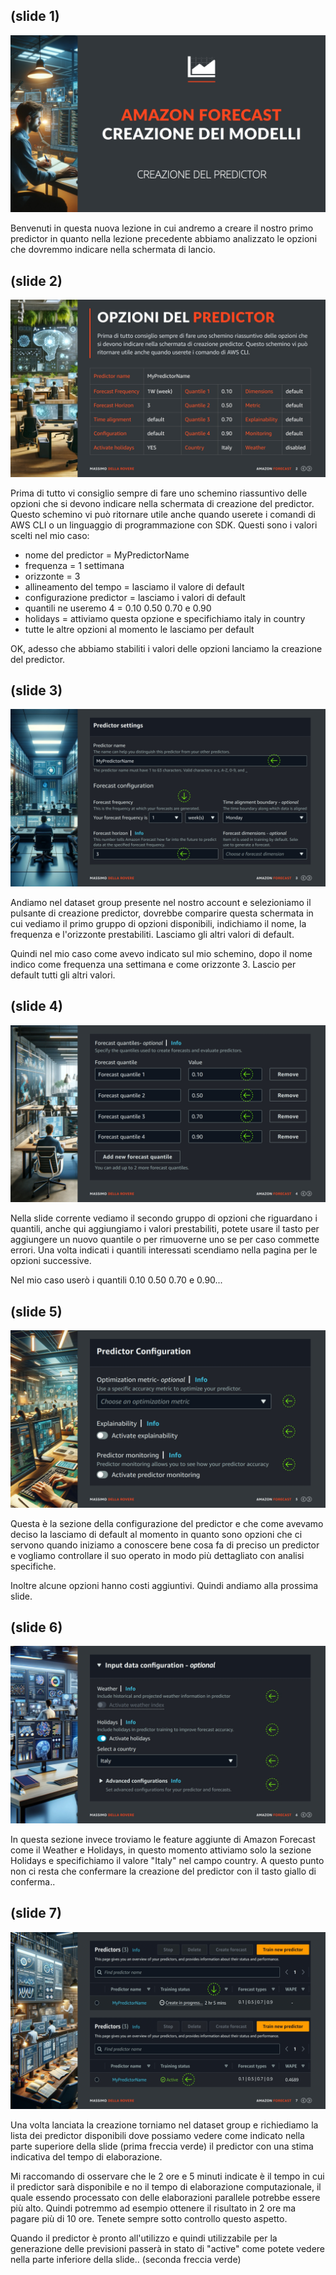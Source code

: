 ## (slide 1)

![slide](../images/it-amazon-forecast-04-02-001.jpg)

Benvenuti in questa nuova lezione in cui andremo a creare il nostro primo predictor in quanto nella lezione precedente abbiamo analizzato le opzioni che dovremmo indicare nella schermata di lancio.

## (slide 2)

![slide](../images/it-amazon-forecast-04-02-002.jpg)

Prima di tutto vi consiglio sempre di fare uno schemino riassuntivo delle opzioni che si devono indicare nella schermata di creazione del predictor. Questo schemino vi può ritornare utile anche quando userete i comandi di AWS CLI o un linguaggio di programmazione con SDK. Questi sono i valori scelti nel mio caso:

- nome del predictor = MyPredictorName
- frequenza = 1 settimana
- orizzonte = 3
- allineamento del tempo = lasciamo il valore di default
- configurazione predictor = lasciamo i valori di default 
- quantili ne useremo 4 = 0.10 0.50 0.70 e 0.90
- holidays = attiviamo questa opzione e specifichiamo italy in country
- tutte le altre opzioni al momento le lasciamo per default

OK, adesso che abbiamo stabiliti i valori delle opzioni lanciamo la creazione del predictor. 

## (slide 3)

![slide](../images/it-amazon-forecast-04-02-003.jpg)

Andiamo nel dataset group presente nel nostro account e selezioniamo il pulsante di creazione predictor, dovrebbe comparire questa schermata in cui vediamo il primo gruppo di opzioni disponibili, indichiamo il nome, la frequenza e l'orizzonte prestabiliti. Lasciamo gli altri valori di default.

Quindi nel mio caso come avevo indicato sul mio schemino, dopo il nome indico come frequenza una settimana e come orizzonte 3. Lascio per default tutti gli altri valori.

## (slide 4)

![slide](../images/it-amazon-forecast-04-02-004.jpg)

Nella slide corrente vediamo il secondo gruppo di opzioni che riguardano i quantili, anche qui aggiungiamo i valori prestabiliti, potete usare il tasto per aggiungere un nuovo quantile o per rimuoverne uno se per caso commette errori. Una volta indicati i quantili interessati scendiamo nella pagina per le opzioni successive.

Nel mio caso userò i quantili 0.10 0.50 0.70 e 0.90...

## (slide 5)

![slide](../images/it-amazon-forecast-04-02-005.jpg)

Questa è la sezione della configurazione del predictor e che come avevamo deciso la lasciamo di default al momento in quanto sono opzioni che ci servono quando iniziamo a conoscere bene cosa fa di preciso un predictor e vogliamo controllare il suo operato in modo più dettagliato con analisi specifiche.

Inoltre alcune opzioni hanno costi aggiuntivi. Quindi andiamo alla prossima slide.

## (slide 6)

![slide](../images/it-amazon-forecast-04-02-006.jpg)

In questa sezione invece troviamo le feature aggiunte di Amazon Forecast come il Weather e Holidays, in questo momento attiviamo solo la sezione Holidays e specifichiamo il valore "Italy" nel campo country. A questo punto non ci resta che confermare la creazione del predictor con il tasto giallo di conferma..

## (slide 7)

![slide](../images/it-amazon-forecast-04-02-007.jpg)

Una volta lanciata la creazione torniamo nel dataset group e richiediamo la lista dei predictor disponibili dove possiamo vedere come indicato nella parte superiore della slide (prima freccia verde) il predictor con una stima indicativa del tempo di elaborazione. 

Mi raccomando di osservare che le 2 ore e 5 minuti indicate è il tempo in cui il predictor sarà disponibile e no il tempo di elaborazione computazionale, il quale essendo processato con delle elaborazioni parallele potrebbe essere più alto. Quindi potremmo ad esempio ottenere il risultato in 2 ore ma pagare più di 10 ore. Tenete sempre sotto controllo questo aspetto.

Quando il predictor è pronto all'utilizzo e quindi utilizzabile per la generazione delle previsioni passerà in stato di "active" come potete vedere nella parte inferiore della slide.. (seconda freccia verde)
